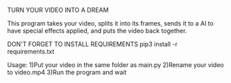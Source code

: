 TURN YOUR VIDEO INTO A DREAM


This program takes your video, splits it into its frames, sends it to a AI to have special effects applied, and puts the video back together.

DON'T FORGET TO INSTALL REQUIREMENTS
pip3 install -r requirements.txt

Usage:
1)Put your video in the same folder as main.py
2)Rename your video to video.mp4
3)Run the program and wait
